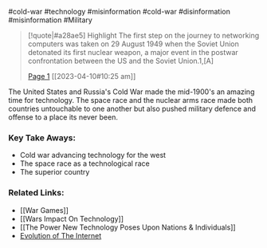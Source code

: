 #cold-war #technology #misinformation #cold-war #disinformation #misinformation #Military 

> [!quote|#a28ae5] Highlight
> The first step on the journey to networking computers was taken on 29 August 1949 when the Soviet Union detonated its first nuclear weapon, a major event in the postwar confrontation between the US and the Soviet Union.1,[A]
>
> [Page 1](zotero://open-pdf/library/items/MX3ABQ56?page=1) [[2023-04-10#10:25 am]]

The United States and Russia's Cold War made the mid-1900's an amazing time for technology. The space race and the nuclear arms race made both countries untouchable to one another but also pushed military defence and offense to a place its never been. 

### Key Take Aways:
* Cold war advancing technology for the west
* The space race as a technological race
* The superior country

### Related Links:
* [[War Games]]
* [[Wars Impact On Technology]]
* [[The Power New Technology Poses Upon Nations & Individuals]]
* [Evolution of The Internet](https://probablyanxious.github.io/hist1900-memex/Source%20Notes/The%20Evolution%20of%20the%20Internet/)